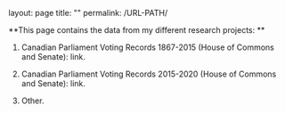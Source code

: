 layout: page
title: ""
permalink: /URL-PATH/

**This page contains the data from my different research projects: **

1. Canadian Parliament Voting Records 1867-2015 (House of Commons and Senate): 
link. 

2. Canadian Parliament Voting Records 2015-2020 (House of Commons and Senate):
link. 

3. Other. 
